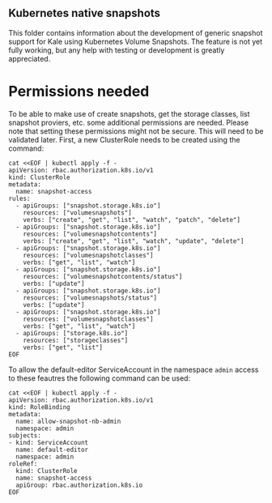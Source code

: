 ## Kubernetes native snapshots

This folder contains information about the development of generic snapshot
support for Kale using Kubernetes Volume Snapshots. The feature is not yet fully working, 
but any help with testing or development is greatly appreciated.

# Permissions needed
To be able to make use of create snapshots, get the storage classes, list snapshot proviers, etc. 
some additional permissions are needed. Please note that setting these permissions might not be secure. This will need to be validated later. First, a new ClusterRole needs to be created using the command:
```
cat <<EOF | kubectl apply -f -
apiVersion: rbac.authorization.k8s.io/v1
kind: ClusterRole
metadata:
  name: snapshot-access
rules:
  - apiGroups: ["snapshot.storage.k8s.io"]
    resources: ["volumesnapshots"]
    verbs: ["create", "get", "list", "watch", "patch", "delete"]
  - apiGroups: ["snapshot.storage.k8s.io"]
    resources: ["volumesnapshotcontents"]
    verbs: ["create", "get", "list", "watch", "update", "delete"]
  - apiGroups: ["snapshot.storage.k8s.io"]
    resources: ["volumesnapshotclasses"]
    verbs: ["get", "list", "watch"]
  - apiGroups: ["snapshot.storage.k8s.io"]
    resources: ["volumesnapshotcontents/status"]
    verbs: ["update"]
  - apiGroups: ["snapshot.storage.k8s.io"]
    resources: ["volumesnapshots/status"]
    verbs: ["update"]
  - apiGroups: ["snapshot.storage.k8s.io"]
    resources: ["volumesnapshotclasses"]
    verbs: ["get", "list", "watch"]
  - apiGroups: ["storage.k8s.io"]
    resources: ["storageclasses"]
    verbs: ["get", "list"]
EOF
```

To allow the default-editor ServiceAccount in the namespace `admin` access to these feautres 
the following command can be used:
```
cat <<EOF | kubectl apply -f -
apiVersion: rbac.authorization.k8s.io/v1
kind: RoleBinding
metadata:
  name: allow-snapshot-nb-admin
  namespace: admin
subjects:
- kind: ServiceAccount
  name: default-editor
  namespace: admin
roleRef:
  kind: ClusterRole
  name: snapshot-access
  apiGroup: rbac.authorization.k8s.io
EOF
```
